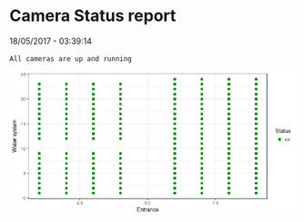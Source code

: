 Camera Status report
================
18/05/2017 - 03:39:14

    All cameras are up and running

![](camreport_files/figure-markdown_github/unnamed-chunk-2-1.png)

